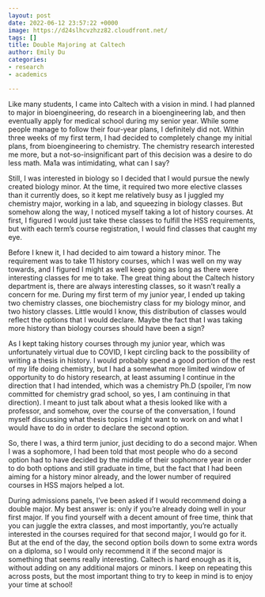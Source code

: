 ```yaml
---
layout: post
date: 2022-06-12 23:57:22 +0000
image: https://d24slhcvzhzz82.cloudfront.net/
tags: []
title: Double Majoring at Caltech
author: Emily Du
categories:
- research
- academics

---
```

Like many students, I came into Caltech with a vision in mind. I had planned to major in bioengineering, do research in a bioengineering lab, and then eventually apply for medical school during my senior year. While some people manage to follow their four-year plans, I definitely did not. Within three weeks of my first term, I had decided to completely change my initial plans, from bioengineering to chemistry. The chemistry research interested me more, but a not-so-insignificant part of this decision was a desire to do less math. Ma1a was intimidating, what can I say?

Still, I was interested in biology so I decided that I would pursue the newly created biology minor. At the time, it required two more elective classes than it currently does, so it kept me relatively busy as I juggled my chemistry major, working in a lab, and squeezing in biology classes. But somehow along the way, I noticed myself taking a lot of history courses. At first, I figured I would just take these classes to fulfill the HSS requirements, but with each term’s course registration, I would find classes that caught my eye.

Before I knew it, I had decided to aim toward a history minor. The requirement was to take 11 history courses, which I was well on my way towards, and I figured I might as well keep going as long as there were interesting classes for me to take. The great thing about the Caltech history department is, there are always interesting classes, so it wasn’t really a concern for me. During my first term of my junior year, I ended up taking two chemistry classes, one biochemistry class for my biology minor, and two history classes. Little would I know, this distribution of classes would reflect the options that I would declare. Maybe the fact that I was taking more history than biology courses should have been a sign?

As I kept taking history courses through my junior year, which was unfortunately virtual due to COVID, I kept circling back to the possibility of writing a thesis in history. I would probably spend a good portion of the rest of my life doing chemistry, but I had a somewhat more limited window of opportunity to do history research, at least assuming I continue in the direction that I had intended, which was a chemistry Ph.D (spoiler, I’m now committed for chemistry grad school, so yes, I am continuing in that direction). I meant to just talk about what a thesis looked like with a professor, and somehow, over the course of the conversation, I found myself discussing what thesis topics I might want to work on and what I would have to do in order to declare the second option.

So, there I was, a third term junior, just deciding to do a second major. When I was a sophomore, I had been told that most people who do a second option had to have decided by the middle of their sophomore year in order to do both options and still graduate in time, but the fact that I had been aiming for a history minor already, and the lower number of required courses in HSS majors helped a lot.

During admissions panels, I’ve been asked if I would recommend doing a double major. My best answer is: only if you’re already doing well in your first major. If you find yourself with a decent amount of free time, think that you can juggle the extra classes, and most importantly, you’re actually interested in the courses required for that second major, I would go for it. But at the end of the day, the second option boils down to some extra words on a diploma, so I would only recommend it if the second major is something that seems really interesting. Caltech is hard enough as it is, without adding on any additional majors or minors. I keep on repeating this across posts, but the most important thing to try to keep in mind is to enjoy your time at school!